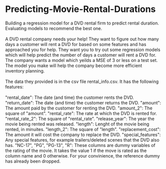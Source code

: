 # Predicting-Movie-Rental-Durations
Building a regression model for a DVD rental firm to predict rental duration. Evaluating models to recommend the best one.
<br><br>
A DVD rental company needs your help! They want to figure out how many days a customer will rent a DVD for based on some features and has approached you for help. They want you to try out some regression models which will help predict the number of days a customer will rent a DVD for. The company wants a model which yeilds a MSE of 3 or less on a test set. The model you make will help the company become more efficient inventory planning.
<br><br>
The data they provided is in the csv file rental_info.csv. It has the following features:
<br><br>
"rental_date": The date (and time) the customer rents the DVD.
"return_date": The date (and time) the customer returns the DVD.
"amount": The amount paid by the customer for renting the DVD.
"amount_2": The square of "amount".
"rental_rate": The rate at which the DVD is rented for.
"rental_rate_2": The square of "rental_rate".
"release_year": The year the movie being rented was released.
"length": Lenght of the movie being rented, in minuites.
"length_2": The square of "length".
"replacement_cost": The amount it will cost the company to replace the DVD.
"special_features": Any special features, for example trailers/deleted scenes that the DVD also has.
"NC-17", "PG", "PG-13", "R": These columns are dummy variables of the rating of the movie. It takes the value 1 if the move is rated as the column name and 0 otherwise. For your convinience, the reference dummy has already been dropped.
